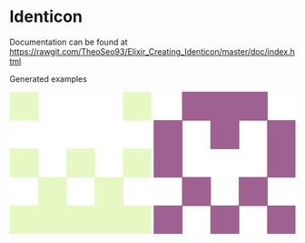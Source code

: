 # Identicon

Documentation can be found at   https://rawgit.com/TheoSeo93/Elixir_Creating_Identicon/master/doc/index.html


Generated examples


![alt text](https://github.com/TheoSeo93/Elixir_Creating_Identicon/blob/master/Banana.png)
![alt text](https://github.com/TheoSeo93/Elixir_Creating_Identicon/blob/master/Apple.png)


